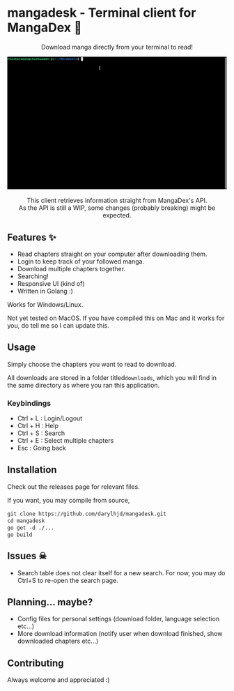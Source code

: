 # mangadesk - Terminal client for MangaDex 📖

<p align="center">Download manga directly from your terminal to read!</p>

<img src="assets/demo.gif" alt="">

<p align="center">This client retrieves information straight from MangaDex's API. <br>As the API is still a WIP, some changes (probably breaking) might be expected.</p>

## Features ✨

- Read chapters straight on your computer after downloading them.
- Login to keep track of your followed manga.
- Download multiple chapters together.
- Searching!
- Responsive UI (kind of)
- Written in Golang :)

Works for Windows/Linux. 

Not yet tested on MacOS. If you have compiled this on Mac and it works for you, do tell me so I can update this.

## Usage

Simply choose the chapters you want to read to download.

All downloads are stored in a folder titled`downloads`, which you will find in the same directory as where you ran this application.

### Keybindings

- Ctrl + L : Login/Logout
- Ctrl + H : Help
- Ctrl + S : Search
- Ctrl + E : Select multiple chapters
- Esc      : Going back

## Installation

Check out the releases page for relevant files.

If you want, you may compile from source,

```
git clone https://github.com/darylhjd/mangadesk.git
cd mangadesk
go get -d ./...
go build
```

## Issues ☠

- Search table does not clear itself for a new search. For now, you may do Ctrl+S to re-open the search page.

## Planning... maybe?

- Config files for personal settings (download folder, language selection etc...)
- More download information (notify user when download finished, show downloaded chapters etc...)

## Contributing

Always welcome and appreciated :)
